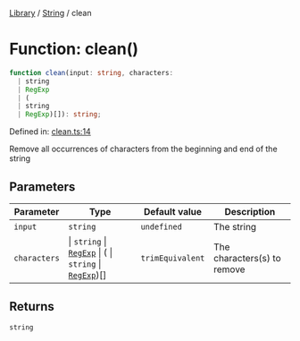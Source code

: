 <!-- markdownlint-disable -->
<!-- cspell: disable -->
[Library](../index.md) / [String](./index.md) / clean

# Function: clean()

```ts
function clean(input: string, characters: 
  | string
  | RegExp
  | (
  | string
  | RegExp)[]): string;
```

Defined in: [clean.ts:14](https://github.com/technobuddha/library/blob/main/src/clean.ts#L14)

Remove all occurrences of characters from the beginning and end of the string

## Parameters

| Parameter | Type | Default value | Description |
| ------ | ------ | ------ | ------ |
| `input` | `string` | `undefined` | The string |
| `characters` | \| `string` \| [`RegExp`](https://developer.mozilla.org/docs/Web/JavaScript/Reference/Global_Objects/RegExp) \| ( \| `string` \| [`RegExp`](https://developer.mozilla.org/docs/Web/JavaScript/Reference/Global_Objects/RegExp))[] | `trimEquivalent` | The characters(s) to remove |

## Returns

`string`

